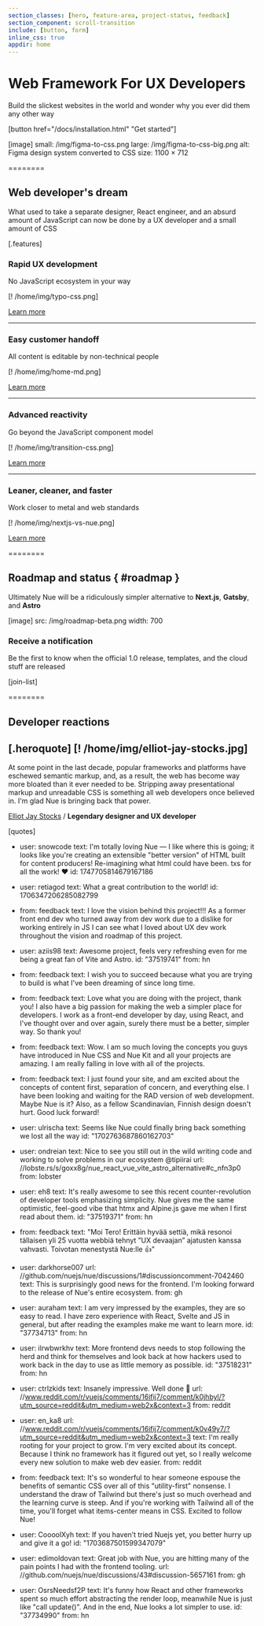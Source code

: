 ```yaml
---
section_classes: [hero, feature-area, project-status, feedback]
section_component: scroll-transition
include: [button, form]
inline_css: true
appdir: home
---
```



# Web Framework For UX Developers
Build the slickest websites in the world and wonder why you ever did them any other way

[button href="/docs/installation.html" "Get started"]

[image]
  small: /img/figma-to-css.png
  large: /img/figma-to-css-big.png
  alt: Figma design system converted to CSS
  size: 1100 × 712


========


## Web developer's dream
What used to take a separate designer, React engineer, and an absurd amount of JavaScript can now be done by a UX developer and a small amount of CSS



[.features]
  ### Rapid UX development
  No JavaScript ecosystem in your way

  [! /home/img/typo-css.png]

  [Learn more](/docs/)

  ---

  ### Easy customer handoff
  All content is editable by non-technical people

  [! /home/img/home-md.png]

  [Learn more](/docs/content.html)


  ---
  ### Advanced reactivity
  Go beyond the JavaScript component model

  [! /home/img/transition-css.png]

  [Learn more](/docs/reactivity.html)

  ---

  ### Leaner, cleaner, and faster
  Work closer to metal and web standards

  [! /home/img/nextjs-vs-nue.png]

  [Learn more](/docs/performance-optimization.html)


========


## Roadmap and status { #roadmap }
Ultimately Nue will be a ridiculously simpler alternative to **Next.js**, **Gatsby**, and **Astro**

[image]
  src: /img/roadmap-beta.png
  width: 700


### Receive a notification
Be the first to know when the official 1.0 release, templates, and the cloud stuff are released

[join-list]



========


## Developer reactions

[.heroquote]
  [! /home/img/elliot-jay-stocks.jpg]
  ---
  At some point in the last decade, popular frameworks and platforms have eschewed semantic markup, and, as a result, the web has become way more bloated than it ever needed to be. Stripping away presentational markup and unreadable CSS is something all web developers once believed in. I'm glad Nue is bringing back that power.

  [Elliot Jay Stocks](//elliotjaystocks.com/) /
  **Legendary designer and UX developer**


[quotes]
  - user: snowcode
    text: I'm totally loving Nue — I like where this is going; it looks like you're creating an extensible "better version" of HTML built for content producers! Re-imagining what html could have been. txs for all the work! ❤️
    id: 1747705814679167186

  - user: retiagod
    text: What a great contribution to the world!
    id: 1706347206285082799


  - from: feedback
    text: I love the vision behind this project!!! As a former front end dev who turned away from dev work due to a dislike for working entirely in JS I can see what I loved about UX dev work throughout the vision and roadmap of this project.

  - user: aziis98
    text: Awesome project, feels very refreshing even for me being a great fan of Vite and Astro.
    id: "37519741"
    from: hn


  - from: feedback
    text: I wish you to succeed because what you are trying to build is what I've been dreaming of since long time.

  - from: feedback
    text: Love what you are doing with the project, thank you! I also have a big passion for making the web a simpler place for developers. I work as a front-end developer by day, using React, and I've thought over and over again, surely there must be a better, simpler way. So thank you!

  - from: feedback
    text: Wow. I am so much loving the concepts you guys have introduced in Nue CSS and Nue Kit and all your projects are amazing. I am really falling in love with all of the projects.

  - from: feedback
    text: I just found your site, and am excited about the concepts of content first, separation of concern, and everything else. I have been looking and waiting for the RAD version of web development. Maybe Nue is it? Also, as a fellow Scandinavian, Finnish design doesn't hurt. Good luck forward!

  - user: ulrischa
    text: Seems like Nue could finally bring back something we lost all the way
    id: "1702763687860162703"

  - user: ondreian
    text: Nice to see you still out in the wild writing code and working to solve problems in our ecosystem @tipiirai
    url: //lobste.rs/s/goxx8g/nue_react_vue_vite_astro_alternative#c_nfn3p0
    from: lobster

  - user: eh8
    text: It's really awesome to see this recent counter-revolution of developer tools emphasizing simplicity. Nue gives me the same optimistic, feel-good vibe that htmx and Alpine.js gave me when I first read about them.
    id: "37519371"
    from: hn

  - from: feedback
    text: "Moi Tero! Erittäin hyvää settiä, mikä resonoi tällaisen yli 25 vuotta webbiä tehnyt ”UX devaajan” ajatusten kanssa vahvasti. Toivotan menestystä Nue:lle 👍"

  - user: darkhorse007
    url: //github.com/nuejs/nue/discussions/1#discussioncomment-7042460
    text: This is surprisingly good news for the frontend. I'm looking forward to the release of Nue's entire ecosystem.
    from: gh

  - user: auraham
    text: I am very impressed by the examples, they are so easy to read. I have zero experience with React, Svelte and JS in general, but after reading the examples make me want to learn more.
    id: "37734713"
    from: hn

  - user: ilrwbwrkhv
    text: More frontend devs needs to stop following the herd and think for themselves and look back at how hackers used to work back in the day to use as little memory as possible.
    id: "37518231"
    from: hn

  - user: ctrlzkids
    text: Insanely impressive. Well done 👏
    url: //www.reddit.com/r/vuejs/comments/16ifij7/comment/k0jhbyl/?utm_source=reddit&utm_medium=web2x&context=3
    from: reddit

  - user: en_ka8
    url: //www.reddit.com/r/vuejs/comments/16ifij7/comment/k0v49y7/?utm_source=reddit&utm_medium=web2x&context=3
    text: I'm really rooting for your project to grow. I'm very excited about its concept. Because I think no framework has it figured out yet, so I really welcome every new solution to make web dev easier.
    from: reddit

  - from: feedback
    text: It's so wonderful to hear someone espouse the benefits of semantic CSS over all of this "utility-first" nonsense. I understand the draw of Tailwind but there's just so much overhead and the learning curve is steep. And if you're working with Tailwind all of the time, you'll forget what items-center means in CSS. Excited to follow Nue!

  - user: CoooolXyh
    text: If you haven’t tried Nuejs yet, you better hurry up and give it a go!
    id: "1703687501599347079"

  - user: edimoldovan
    text: Great job with Nue, you are hitting many of the pain points I had with the frontend tooling.
    url: //github.com/nuejs/nue/discussions/43#discussion-5657161
    from: gh

  - user: OsrsNeedsf2P
    text: It's funny how React and other frameworks spent so much effort abstracting the render loop, meanwhile Nue is just like "call update()". And in the end, Nue looks a lot simpler to use.
    id: "37734990"
    from: hn



